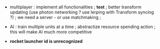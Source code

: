 
- multiplayer : implement all functionalities ; **test** ; better transform updating (use photon networking ? use lerping with Transform syncing ?) ; we need a server - or use matchmaking ;

- AI : train multiple units at a time ; abstractize resource spending action ; this will make AI much more competitive

- **rocket launcher id is unrecognized**

